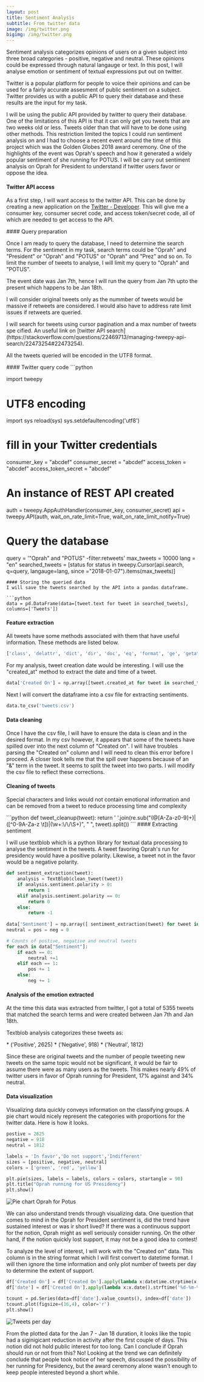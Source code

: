 ```yaml
---
layout: post
title: Sentiment Analysis
subtitle: From twitter data 
image: /img/twitter.png
bigimg: /img/twitter.png
---
```


Sentiment analysis categorizes opinions of users on a given subject into three broad categories - positive, negative and neutral.
These opinions could be expressed through natural langauge or text. In this post, I will analyse emotion or sentiment of textual expressions put out on twitter.
<p> Twitter is a popular platform for people to voice their opinions and can be used for a fairly accurate assesment of public
sentiment on a subject. Twitter provides us with a public API to query their database and these results are the input for my task. </p>

<p> I will be using the public API provided by twitter to query their database. One of the limitations of this API is that it can only get you tweets that are two weeks old or less. Tweets older than that will have to be done using other methods. This restriction limited the topics I could run sentiment analysis on and I had to choose a recent event around the time of this project which was the Golden Globes 2018 award ceremony. One of the highlights of the event was Oprah's speech and how it generated a widely popular sentiment of she running for POTUS. I will be carry out sentiment analysis on Oprah for President to understand if twitter users favor or oppose the idea. </p>

#### Twitter API access
As a first step, I will want access to the twitter API. This can be done by creating a new application on the [Twitter - Developer](https://apps.twitter.com/). This will give me a consumer key, consumer secret code, and access token/secret code, all of which are needed to get access to the API.
<p> </p>
#### Query preparation
<p> Once I am ready to query the database, I need to determine the search terms. For the sentiment in my task, search terms could be "Oprah" and "President"  or "Oprah" and "POTUS" or "Oprah" and "Prez" and so on. To limit the number of tweets to analyse, I will limit my query to "Oprah" and "POTUS". </p>
<p> The event date was Jan 7th, hence I will run the query from Jan 7th upto the present which happens to be Jan 18th.</p>
<p> I will consider original tweets only as the nummber of tweets would be massive if retweets are considered. I would also have to address rate limit issues if retweets are queried. </p> 
I will search for tweets using cursor pagination and a max number of tweets spe
cified. An useful link on [twitter API search](https://stackoverflow.com/questions/22469713/managing-tweepy-api-search/22473254#22473254).
<p> All the tweets queried will be encoded in the UTF8 format. </p> 
<p> </p>
#### Twitter query code
```python

import tweepy

# UTF8 encoding
import sys
reload(sys)
sys.setdefaultencoding('utf8')

# fill in your Twitter credentials 
consumer_key = "abcdef"
consumer_secret = "abcdef"
access_token = "abcdef"
access_token_secret = "abcdef"

# An instance of REST API created
auth = tweepy.AppAuthHandler(consumer_key, consumer_secret)
api = tweepy.API(auth, wait_on_rate_limit=True, wait_on_rate_limit_notify=True)

# Query the database
query = '"Oprah" and "POTUS" -filter:retweets'
max_tweets = 10000
lang = "en"
searched_tweets = [status for status in tweepy.Cursor(api.search, q=query, langauge=lang, since ="2018-01-07").items(max_tweets)]
```
#### Storing the queried data
I will save the tweets searched by the API into a pandas dataframe.

```python
data = pd.DataFrame(data=[tweet.text for tweet in searched_tweets], columns=['Tweets'])
```
#### Feature extraction
All tweets have some methods associated with them that have useful information. These methods are listed below.
```python
['class', 'delattr', 'dict', 'dir', 'doc', 'eq', 'format', 'ge', 'getattribute', 'getstate', 'gt', 'hash', 'init', 'init_subclass', 'le', 'lt', 'module', 'ne', 'new', 'reduce', 'reduce_ex', 'repr', 'setattr', 'sizeof', 'str', 'subclasshook', 'weakref', '_api', '_json', 'author', 'contributors', 'coordinates', 'created_at', 'destroy', 'entities', 'favorite', 'favorite_count', 'favorited', 'geo', 'id', 'id_str', 'in_reply_to_screen_name', 'in_reply_to_status_id', 'in_reply_to_status_id_str', 'in_reply_to_user_id', 'in_reply_to_user_id_str', 'is_quote_status', 'lang', 'parse', 'parse_list', 'place', 'possibly_sensitive', 'retweet', 'retweet_count', 'retweeted', 'retweets', 'source', 'source_url', 'text', 'truncated', 'user']
```
For my analysis, tweet creation date would be interesting. I will use the "created_at" method to extract the date and time of a tweet.
``` python
data['Created On'] = np.array([tweet.created_at for tweet in searched_tweets])
```
Next I will convert the dataframe into a csv file for extracting sentiments.
```python
data.to_csv('tweets.csv')
```
#### Data cleaning
<p> Once I have the csv file, I will have to ensure the data is clean and in the desired format. In my csv however, it appears that some of the tweets have spilled over into the next column of "Created on". I will have troubles parsing the "Created on" column and I will need to clean this error before I proceed. A closer look tells me that the spill over happens because of an "&amp" term in the tweet. It seems to split the tweet into two parts. I will modify the csv file to reflect these corrections. </p>

#### Cleaning of tweets
<p> Special characters and links would not contain emotional information and can be removed from a tweet to reduce processing time and complexity </p>
```python
def tweet_cleanup(tweet):
  return ' '.join(re.sub("(@[A-Za-z0-9]+)|([^0-9A-Za-z \t])|(\w+:\/\/\S+)", " ", tweet).split())
```
#### Extracting sentiment
<p> I will use textblob which is a python library for textual data processing to analyse the sentiment in the tweets. A tweet favoring Oprah's run for presidency would have a positive polarity. Likewise, a tweet not in the favor would be a negative polarity. </p>

```python
def sentiment_extraction(tweet):
    analysis = TextBlob(clean_tweet(tweet))
    if analysis.sentiment.polarity > 0:
        return 1
    elif analysis.sentiment.polarity == 0:
        return 0
    else:
        return -1
        
data['Sentiment'] = np.array([ sentiment_extraction(tweet) for tweet in data['Tweets'] ])
neutral = pos = neg = 0

# Counts of postive, negative and neutral tweets
for each in data["Sentiment"]:
    if each == 0:
        neutral +=1
    elif each == 1:
        pos += 1
    else:
        neg += 1
```
#### Analysis of the emotion extracted
<p> At the time this data was extracted from twitter, I got a total of 5355 tweets that matched the search terms and were created between Jan 7th and Jan 18th. </p>
<p> Textblob analysis categorizes these tweets as: </p>
* ('Positive', 2625)
* ('Negative', 918)
* ('Neutral', 1812)
<p> Since these are original tweets and the number of people tweeting new tweets on the same topic would not be significant, it would be fair to assume there were as many users as the tweets. This makes nearly 49% of twitter users in favor of Oprah running for President, 17% against and 34% neutral. </p>

#### Data visualization
<p> Visualizing data quickly conveys information on the classifying groups. A pie chart would nicely represent the categories with proportions for the twitter data. Here is how it looks. </p>

```python
postive = 2625
negative = 918
neutral = 1812

labels = 'In favor','Do not support','Indifferent'
sizes = [positive, negative, neutral]
colors = ['green', 'red', 'yellow']

plt.pie(sizes, labels = labels, colors = colors, startangle = 90)
plt.title("Oprah running for US Presidency")
plt.show()
```
![Pie chart Oprah for Potus](/img/piechart.jpg)

<p> We can also understand trends through visualizing data. One question that comes to mind in the Oprah for President sentiment is, did the trend have sustained interest or was ir short lived? If there was a continuous support for the notion, Oprah might as well seriously consider running. On the other hand, if the notion quickly lost support, it may not be a good idea to contest! </p>

<p> To analyze the level of interest, I will work with the "Created on" data. This column is in the string format which I will first convert to datetime format. I will then ignore the time information and only plot number of tweets per day to determine the extent of support. </p>

```python
df['Created On'] = df['Created On'].apply(lambda x:datetime.strptime(x, '%Y-%m-%d %H:%M:%S')) #to convert string format to datetime
df['date'] = df['Created On'].apply(lambda x:x.date().strftime('%d-%m-%y')) # strip time from datetime

tcount = pd.Series(data=df['date'].value_counts(), index=df['date'])
tcount.plot(figsize=(16,4), color='r')
plt.show()
```

![Tweets per day](/img/tweets_per_day.png)

<p> From the plotted data for the Jan 7 - Jan 18 duration, it looks like the topic had a siginigicant reduction in activity after the first couple of days. This notion did not hold public interest for too long. Can I conclude if Oprah should run or not from this? No! Looking at the trend we can definitely conclude that people took notice of her speech, discussed the possibility of her running for Presidency, but the award ceremony alone wasn't enough to keep people interested beyond a short while. </p>











